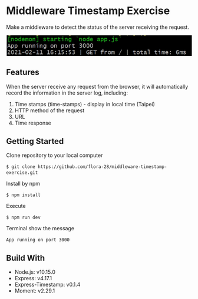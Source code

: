 # Middleware Timestamp Exercise
Make a middleware to detect the status of the server receiving the request.

![index-img](https://raw.githubusercontent.com/flora-28/middleware-timestamp-exercise/master/public/photos/time-response.jpg)

## Features
When the server receive any request from the browser, it will automatically record the information in the server log, including:
1. Time stamps (time-stamps) - display in local time (Taipei)
2. HTTP method of the request
3. URL
4. Time response

## Getting Started
Clone repository to your local computer
```
$ git clone https://github.com/flora-28/middleware-timestamp-exercise.git
```
Install by npm
```
$ npm install
```
Execute
```
$ npm run dev 
```
Terminal show the message
```
App running on port 3000
```
## Build With
+ Node.js: v10.15.0
+ Express: v4.17.1
+ Express-Timestamp: v0.1.4
+ Moment: v2.29.1